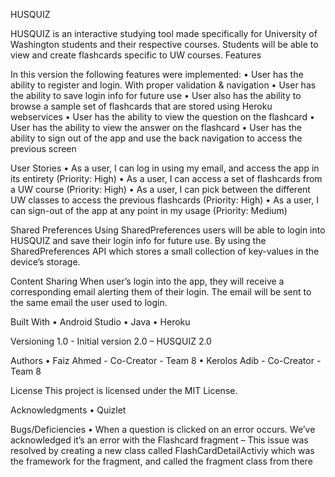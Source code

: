 HUSQUIZ

HUSQUIZ is an interactive studying tool made specifically for University of Washington students and their respective courses. Students will be able to view and create flashcards specific to UW courses.
Features

In this version the following features were implemented:
•	User has the ability to register and login. With proper validation & navigation
•	User has the ability to save login info for future use
•	User also has the ability to browse a sample set of flashcards that are stored using Heroku webservices
•	User has the ability to view the question on the flashcard
•	User has the ability to view the answer on the flashcard
•	User has the ability to sign out of the app and use the back navigation to access the previous screen

User Stories
•	As a user, I can log in using my email, and access the app in its entirety (Priority: High)
•	As a user, I can access a set of flashcards from a UW course (Priority: High)
•	As a user, I can pick between the different UW classes to access the previous flashcards (Priority: High)
•	As a user, I can sign-out of the app at any point in my usage (Priority: Medium)

Shared Preferences 
Using SharedPreferences users will be able to login into HUSQUIZ and save their login info for future use. By using the SharedPreferences API which stores a small collection of key-values in the device’s storage. 

Content Sharing
When user’s login into the app, they will receive a corresponding email alerting them of their login. The email will be sent to the same email the user used to login.


Built With
•	Android Studio
•	Java
•	Heroku

Versioning
1.0	- Initial version
2.0	– HUSQUIZ 2.0

Authors
•	Faiz Ahmed - Co-Creator - Team 8
•	Kerolos Adib - Co-Creator - Team 8

License
This project is licensed under the MIT License.

Acknowledgments
•	Quizlet

Bugs/Deficiencies 
•	When a question is clicked on an error occurs. We’ve acknowledged it’s an error with the Flashcard fragment – This issue was resolved by creating a new class called FlashCardDetailActiviy which was the framework for the fragment, and called the fragment class from there

